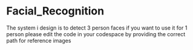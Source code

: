 # Facial_Recognition
The system i design is to detect 3 person faces if you want to use it for 1 person please edit the code in your codespace by providing the correct path for reference images
